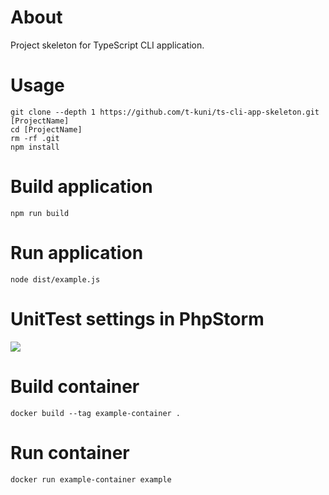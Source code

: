# About

Project skeleton for TypeScript CLI application.

# Usage

```
git clone --depth 1 https://github.com/t-kuni/ts-cli-app-skeleton.git [ProjectName]
cd [ProjectName]
rm -rf .git 
npm install
```

# Build application

```
npm run build
```

# Run application

```
node dist/example.js
```

# UnitTest settings in PhpStorm

![](https://i.gyazo.com/45c359a605701d9e848710a43e8c7f5d.png) 

# Build container

```
docker build --tag example-container .
```

# Run container

```
docker run example-container example
```